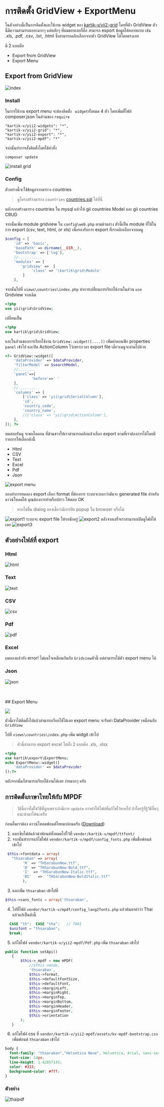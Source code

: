 # การติดตั้ง GridView + ExportMenu

 ในตัวอย่างนี้เป็นการติดตั้งและใช้งาน widget ของ [kartik-v/yii2-grid](https://github.com/kartik-v/yii2-grid/blob/master/README.md) โดยที่ตัว GridView ตัวนี้มีความสามารถเยอะมากๆ แต่หลักๆ ที่ผมชอบเลยก็คือ สามารถ export ข้อมูลได้หลายแบบ เช่น .xls, .pdf, .csv, .txt, .html ซึ่งสามารถคลิกเลือกจากตัว GridView ได้โดยตรงเลย

 มี 2 แบบคือ
 * Export from GridView
 * Export Menu


## Export from GridView

![index](/images/index.png)

### Install
ในการใช้งาน export menu จะต้องติดตั้ง  ` widget`ทั้งหมด 4 ตัว โดยเพิ่มที่ไฟล์ composer.json ในส่วนของ  ```require```

 ```
"kartik-v/yii2-widgets": "*",
"kartik-v/yii2-grid": "*",
"kartik-v/yii2-export": "*",
"kartik-v/yii2-mpdf": "*"
 ```

จากนั้นทำการสั่งติดตั้งโดยใช้คำสั่ง
```
composer update
```
![install grid](/images/install-grid.png "Logo Title Text 1")

### Config
ตัวอย่างนี้จะใช้ข้อมูลจากตาราง countries
> ดูโครงสร้างตาราง `countries` [countries.sql](https://github.com/raramuridesign/mysql-country-list/blob/master/mysql-country-list.sql) ได้ที่นี่

หลังจากสร้างตาราง countries ใน mysql แล้วให้ gii countries Model และ gii countries CRUD

จากนั้นเพิ่ม module gridview ใน `config\web.php` ตามด้านล่าง ตัวนี้เป็น module ที่ใช้ในการ export  (csv, text, html, or xls)
เพื่อรองรับการ export ที่เราคลิกเลือกจากเมนู
```php
$config = [
    'id' => 'basic',
    'basePath' => dirname(__DIR__),
    'bootstrap' => ['log'],
    //...........
    'modules' => [
       'gridview' =>  [
            'class' => '\kartik\grid\Module'
        ]
    ],
```

จากนั้นไปที่ `views\countries\index.php` ทำการเปลี่ยนการเรียกใช้งานในส่วน `use` Gridview
จากเดิม

```php
<?php
use yii\grid\GridView;
```
เปลี่ยนเป็น
```php
<?php
use kartik\grid\GridView;
```

และในส่วนของการเรียกใช้งาน `GridView::widget([....])` เพิ่มค่าคอนฟิก properties `panel` เข้าไป และปิด ActionColumn ไว้เพราะเวลา export file เดี่ยวเมนูจะตามไปด้วย
```php
<?= GridView::widget([
    'dataProvider' => $dataProvider,
    'filterModel' => $searchModel,
    //........
    'panel'=>[
            'before'=>' '
    ],
    //.........
    'columns' => [
        ['class' => 'yii\grid\SerialColumn'],
        'id',
        'country_code',
        'country_name',
        //['class' => 'yii\grid\ActionColumn'],
    ],
]); ?>
```

ทดสอบรันดู จะพบไอคอน ที่ด้านขวาให้เราสามารถคลิกแล้วเลือก   export ตามที่เราต้องการได้โดยมีรายการให้เลือกดังนี้
- Html
- CSV
- Text
- Excel
- Pdf
- Json

![export menu](/images/grid-export.png)

ลองทำการทดลอง export เลือก format ที่ต้องการ ระบบจะบอกว่ามันจะ generated file สำหรับดาวน์โหลดให้ คุณต้องการทำหรือปล่าว ให้ตอบ OK
> หากไม่ขึ้น dialog ลองเช็คว่ามีการปิด popup ใน browser หรือไม่

![export1](/images/export1.png)
ระบบจะ export file ให้รอซักครู่
![export2](/images/export2.png)
หลังจากเสร็จเราสามารถเปิดดูไฟล์ได้เลย
![export3](/images/export3.png)

## ตัวอย่างไฟล์ที่ export
### Html
![html](/images/html.png)
### Text
![text](/images/txt.png)
### CSV
![csv](/images/csv.png)
### Pdf
![pdf](/images/pdf.png)
### Excel
ผมลองแล้วยัง error! ไม่แนใจเหมือนกันกับ `Gridview`ตัวนี้ แต่สามารถใช้ตัว export menu ได้
### Json
![json](/images/json.png)

<br>
<br>
## Export Menu

![](/images/exportmenu.png)

ตัวนี้เราได้ติดตั้งไปแล้วสามารถเรียกใช้ได้เลย export menu จะรับค่า DataProvider เหมือนกับ `GridView`

ไปที่ `views\countries\index.php` เพิ่ม widgit เข้าไป
> ตัวนี้สามารถ export excel ได้ทั้ง 2 แบบคือ .xls, .xlsx

```php
<?php
use kartik\export\ExportMenu;
echo ExportMenu::widget([
    'dataProvider' => $dataProvider
]);?>
```
หลังจากนั้นก็สามารถเรียกใช้งานได้เลย ง่ายมากๆ ครับ


## การติดตั้งภาษาไทยให้กับ MPDF
> วิธินี้อาจไม่ใช่วิธีที่ถูกเพราะถ้ามีการ `update` อาจทำให้ไฟล์ที่แก้ไขไว้หายไป  ถ้าใครรู้ก็รู้วิธีอื่นๆ แนะนำมาได้นะครับ

ก่อนอื่นเราต้อง ดาวน์โหลดฟอนต์ไทยมาก่อนครับ ([Download](/downloads/thaifont.zip))

1. แตกซิบไฟล์แล้วนำฟอนต์ทั้งหมดไปไว้ที่ `vendor/kartik-v/mpdf/ttfont/`
2. จากนั้นทำการแก้ไขไฟล์ `vendor/kartik-v/mpdf/config_fonts.php` เพิ่มชื่อฟอนต์เข้าไป
```php
 $this->fontdata = array(
   "thsaraban" => array(
        'R' => "THSarabunNew.ttf",
        'B' => "THSarabunNew-Bold.ttf",
        'I'  => "THSarabunNew-Italic.ttf",
        'BI'   =>  "THSarabunNew-BoldItalic.ttf"
        ),
 ```
3. และเพิ่ม `thsaraban` เข้าไปที่
```php
$this->sans_fonts = array('thsaraban',
```
4. ไปที่ไฟล์ `vendor/kartik-v/mpdf/config_lang2fonts.php` แล้วค้นหาคำว่า Thai แล้วแก้เป็นดังนี้
```php
  CASE "th":  CASE "tha":	// THAI
  $unifont = "thsaraban";
  break;
```
5. แก้ไขไฟล์ `vendor/kartik-v/yii2-mpdf/Pdf.php`  เพิ่ม `thsaraban` เข้าไป
```php
public function setApi()
   {
       $this->_mpdf = new mPDF(
           //$this->mode,
           'thsaraban',
           $this->format,
           $this->defaultFontSize,
           $this->defaultFont,
           $this->marginLeft,
           $this->marginRight,
           $this->marginTop,
           $this->marginBottom,
           $this->marginHeader,
           $this->marginFooter,
           $this->orientation
       );
   }
```
6. แก้ไขไฟล์ css ที่ `vendor/kartik-v/yii2-mpdf/assets/kv-mpdf-bootstrap.css` เพิ่มฟอนต์ `thsaraban` เข้าไป
```css
body {
  font-family: "thsaraban","Helvetica Neue", Helvetica, Arial, sans-serif;
  font-size: 14px;
  line-height: 1.42857143;
  color: #333;
  background-color: #fff;
}
```

### ตัวอย่าง
![thaipdf](/images/pdf-thai.png)

